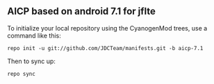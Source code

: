 
AICP based on android 7.1 for jflte
---------------


To initialize your local repository using the CyanogenMod trees, use a command like this:

    repo init -u git://github.com/JDCTeam/manifests.git -b aicp-7.1

Then to sync up:

    repo sync

